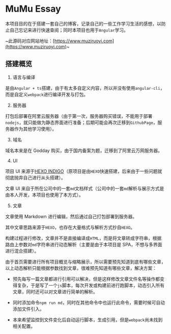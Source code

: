 # MuMu Essay

本项目目的在于搭建一套自己的博客，记录自己的一些工作学习生活的感想，以防止自己忘记来进行快速查阅；同时本项目也用于`Angular`学习。

~此源码对应网站地址：[https://www.muziruoyi.com](https://www.muziruoyi.com)~

## 搭建概览

1. 语言与编译

是由`Angular + ts`搭建，由于有太多自定义内容，所以并没有使用`angular-cli`，而是自定义`webpack`进行编译开发与打包。

2. 服务器

打包后部署在阿里云服务器（由于第一次，服务器购买错误，不能用于部署`nodejs`，就只能做为静态界面进行准备；后期可能会再次迁移到`GithubPage`，服务器作为其他学习使用）。

3. 域名

域名本来是在 Godday 购买，由于国内备案为题，迁移到了阿里云万网服务器。

4. UI

项目 UI 来源于[HEXO INDIGO](https://github.com/yscoder/hexo-theme-indigo)（原项目是由`HEXO`快速搭建，后来由于一些问题就彻底抛弃自己进行从头搭建）。

文章 UI 来自于所在公司中的一套`md`文档样式（公司中的一套`md`解析与展示方式是由本人开发，本项目也使用了本方式）。

5. 文章

文章使用 Markdown 进行编辑，然后通过自己打包部署到服务器。

其中文章思路来源于`HEXO`，也存在大量格式与解析方式抄自`HEXO`。

构建过程进行修改，文章并不是直接编译成`HTML`，而是将文章转成字符串，根据路由上参数对`md`字符串进行动态解析（主要是由于本项目是 SPA，不想与多界面进行混合搭建）。

由于首页需要进行所有项目概览与缩略展示，所以需要预先知道到底有哪些文章，以上动态解析只能根据参数找到文章，很难预先知道有哪些文章，解决方案：

- 预先每写一篇文章都进行引用可以解决，但是这样修改文章文件名等操作都变得复杂，于是写了一个`js`脚本，每次开发或构建前进行跑脚本，动态引入所有文章，同时还可以对文章进行简单的解析。

- 同时添加命令`npm run md`，同时在其他命令中也运行此命令，需要时候可自动添加文件引入。

- 本来希望监控到文件变化后自动运行脚本，生成引用，但是`webpack`尚未找到相关配置。
